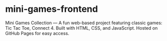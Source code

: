 # mini-games-frontend
Mini Games Collection — A fun web-based project featuring classic games: Tic Tac Toe, Connect 4. Built with HTML, CSS, and JavaScript. Hosted on GitHub Pages for easy access.
